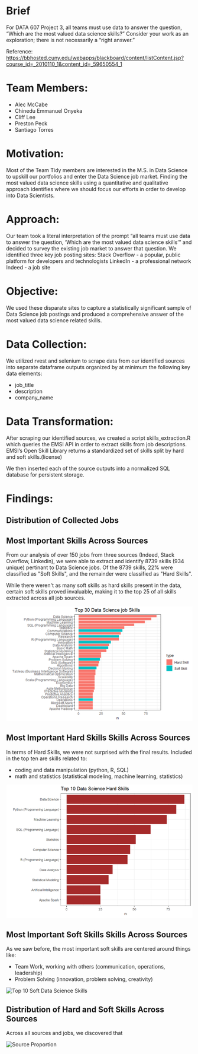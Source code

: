 # Brief
For DATA 607 Project 3, all teams must use data to answer the question, “Which are the most valued data science skills?” Consider your work as an exploration; 
there is not necessarily a “right answer.”


Reference: https://bbhosted.cuny.edu/webapps/blackboard/content/listContent.jsp?course_id=_2010110_1&content_id=_59650554_1

# Team Members:

* Alec McCabe
* Chinedu Emmanuel Onyeka
* Cliff Lee
* Preston Peck
* Santiago Torres

# Motivation:

Most of the Team Tidy members are interested in the M.S. in Data Science to upskill our portfolios and enter the Data Science job market. Finding the most valued data science skills using a quantitative and qualitative approach identifies where we should focus our efforts in order to develop into Data Scientists.

# Approach:

Our team took a literal interpretation of the prompt “all teams must use data to answer the question, ‘Which are the most valued data science skills’” and decided to survey the existing job market to answer that question. We identified three key job posting sites:
Stack Overflow - a popular, public platform for developers and technologists
LinkedIn - a professional network
Indeed - a job site

# Objective:

We used these disparate sites to capture a statistically significant sample of Data Science job postings and produced a comprehensive answer of the most valued data science related skills.

# Data Collection:

We utilized rvest and selenium to scrape data from our identified sources into separate dataframe outputs organized by at minimum the following key data elements:

* job_title
* description
* company_name

# Data Transformation:

After scraping our identified sources, we created a script skills_extraction.R which queries the EMSI API in order to extract skills from job descriptions. EMSI’s Open Skill Library returns a standardized set of skills split by hard and soft skills.(license)

We then inserted each of the source outputs into a normalized SQL database for persistent storage.

# Findings:  

## Distribution of Collected Jobs

## Most Important Skills Across Sources

From our analysis of over 150 jobs from three sources (Indeed, Stack Overflow, Linkedin), we were able to extract and identify 8739 skills (934 unique) pertinant to Data Science jobs. Of the 8739 skills, 22% were classified as "Soft Skills", and the remainder were classified as "Hard Skills".

While there weren't as many soft skills as hard skills present in the data, certain soft skills proved invaluable, making it to the top 25 of all skills extracted across all job sources.

![All Skills](/images/all_skills.png)

## Most Important Hard Skills Skills Across Sources

In terms of Hard Skills, we were not surprised with the final results. Included in the top ten are skills related to:
* coding and data manipulation (python, R, SQL)
* math and statistics (statistical modeling, machine learning, statistics)

![Hard Skills](/images/hard_skills.png)

## Most Important Soft Skills Skills Across Sources

As we saw before, the most important soft skills are centered around things like:
* Team Work, working with others (communication, operations, leadership)
* Problem Solving (innovation, problem solving, creativity)

![Top 10 Soft Data Science Skills](https://github.com/cliftonleesps/team_tidy/blob/main/images/soft_skills.png)

## Distribution of Hard and Soft Skills Across Sources

Across all sources and jobs, we discovered that 

![Source Proportion](https://github.com/cliftonleesps/team_tidy/blob/main/images/source_proportion.png)

